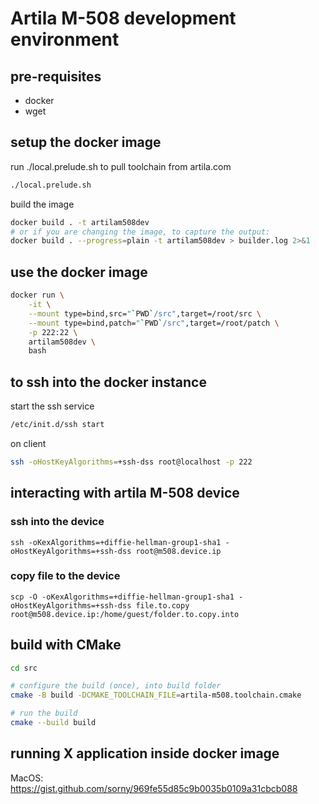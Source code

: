 # Artila M-508 development environment

## pre-requisites

* docker
* wget

## setup the docker image

run ./local.prelude.sh to pull toolchain from artila.com

```bash
./local.prelude.sh
```

build the image

```bash
docker build . -t artilam508dev
# or if you are changing the image, to capture the output:
docker build . --progress=plain -t artilam508dev > builder.log 2>&1

```

## use the docker image

```bash
docker run \
    -it \
    --mount type=bind,src="`PWD`/src",target=/root/src \
    --mount type=bind,patch="`PWD`/src",target=/root/patch \
    -p 222:22 \
    artilam508dev \
    bash
```

## to ssh into the docker instance

start the ssh service
```bash
/etc/init.d/ssh start
```

on client
```bash
ssh -oHostKeyAlgorithms=+ssh-dss root@localhost -p 222
```

## interacting with artila M-508 device

### ssh into the device

```
ssh -oKexAlgorithms=+diffie-hellman-group1-sha1 -oHostKeyAlgorithms=+ssh-dss root@m508.device.ip
```

### copy file to the device
```
scp -O -oKexAlgorithms=+diffie-hellman-group1-sha1 -oHostKeyAlgorithms=+ssh-dss file.to.copy root@m508.device.ip:/home/guest/folder.to.copy.into
```

## build with CMake

```bash
cd src

# configure the build (once), into build folder
cmake -B build -DCMAKE_TOOLCHAIN_FILE=artila-m508.toolchain.cmake

# run the build
cmake --build build
```

## running X application inside docker image

MacOS: 
https://gist.github.com/sorny/969fe55d85c9b0035b0109a31cbcb088